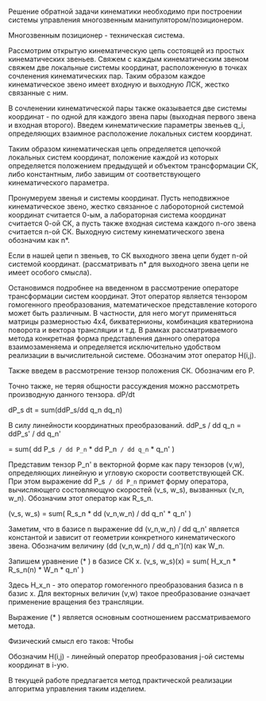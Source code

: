 Решение обратной задачи кинематики необходимо при построении системы управления многозвенным манипулятором/позиционером.

Многозвенным позиционер - техническая система.

Рассмотрим открытую кинематическую цепь состоящей из простых кинематических звеньев. Свяжем с каждым кинематическим звеном свяжем две локальные системы координат, расположенную в точках сочленения кинематических пар. Таким образом каждое кинематическое звено имеет входную и выходную ЛСК, жестко связанные с ним.

В сочленении кинематической пары также оказывается две системы координат - по одной для каждого звена пары (выходная первого звена и входная второго). Введем кинематические параметры звеньев q_i, определяющих взаимное расположение локальных систем координат.

Таким образом кинематическая цепь определяется цепочкой локальных систем координат, положение каждой из которых определяется положением предыдущей и объектом трансформации СК, либо константным, либо завищим от соответствующего кинематического параметра.

Пронумеруем звенья и системы координат. Пусть неподвижное кинематическое звено, жестко связанное с лабороторной системой координат считается 0-ым, а лабораторная система координат считается 0-ой СК, а пусть также входная система каждого n-ого звена считается n-ой СК. Выходную систему кинематического звена обозначим как n\*. 

Если в нашей цепи n звеньев, то СК выходного звена цепи будет n-ой системой координат. (рассматривать n\* для выходного звена цепи не имеет особого смысла).


Остановимся подробнее на введенном в рассмотрение операторе трансформации систем координат. Этот оператор является тензором гомогенного преобразования, математическое представление которого может быть различным. В частности, для него могут применяться матрицы размерностью 4x4, бикватернионы, комбинация кватерниона поворота и вектора трансляции и т.д. В рамках рассматриваемого метода конкретная форма представления данного оператора взаимозаменяема и определяется исключительно удобством реализации в вычислительной системе. Обозначим этот оператор H(i,j).

Также введем в рассмотрение тензор положения СК. Обозначим его P.

Точно также, не теряя общности рассуждения можно рассмотреть производную данного тензора. dP/dt

dP_s
dt   = sum(ddP_s/dd q_n dq_n) 

В силу линейности координатных преобразований. 
ddP_s / dd q_n = ddP_s' / dd q_n'

 = sum( dd P_s` / dd P_n` * dd P_n` / dd q_n` * q_n' )

 Представим тензор P_n' в векторной форме как пару тензоров (v,w), определяющих линейную и угловую скорости соответствующей СК. При этом выражение 
 dd P_s` / dd P_n` примет форму оператора, вычисляющего состовляющую скоростей (v_s, w_s), вызванных (v_n, w_n). Обозначим этот оператор как R_s_n.

(v_s, w_s) = sum(  R_s_n * dd (v_n,w_n) / dd q_n' * q_n' )

Заметим, что в базисе n выражение dd (v_n,w_n) / dd q_n' является константой и зависит от геометрии конкретного кинематического звена. Обозначим величину (dd (v_n,w_n) / dd q_n')(n) как W_n.

Запишем уравнение (* ) в базисе СК x.
(v_s, w_s)(x) = sum( H_x_n * R_s_n(n) * W_n * q_n' )

Здесь H_x_n - это оператор гомогенного преобразования базиса n в базис x. Для векторных величин (v,w) такое преобразование означает применение вращения без трансляции.

Выражение (* ) является основным соотношением рассматриваемого метода.

Физический смысл его таков: Чтобы 

Обозначим H(i,j) - линейный оператор преобразования j-ой системы координат в i-ую. 

В текущей работе предлагается метод практической реализации алгоритма управления таким изделием.